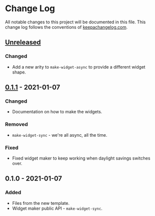 # Change Log
All notable changes to this project will be documented in this file. This change log follows the conventions of [keepachangelog.com](http://keepachangelog.com/).

## [Unreleased]
### Changed
- Add a new arity to `make-widget-async` to provide a different widget shape.

## [0.1.1] - 2021-01-07
### Changed
- Documentation on how to make the widgets.

### Removed
- `make-widget-sync` - we're all async, all the time.

### Fixed
- Fixed widget maker to keep working when daylight savings switches over.

## 0.1.0 - 2021-01-07
### Added
- Files from the new template.
- Widget maker public API - `make-widget-sync`.

[Unreleased]: https://github.com/your-name/clouds/compare/0.1.1...HEAD
[0.1.1]: https://github.com/your-name/clouds/compare/0.1.0...0.1.1
